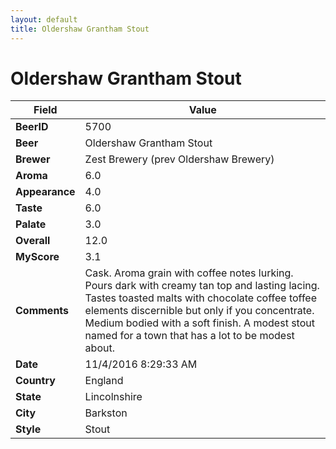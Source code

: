 ```yaml
---
layout: default
title: Oldershaw Grantham Stout
---
```


# Oldershaw Grantham Stout

| Field         | Value     |
|---------------|-----------|
| **BeerID** | 5700 |
| **Beer** | Oldershaw Grantham Stout |
| **Brewer** | Zest Brewery (prev Oldershaw Brewery) |
| **Aroma** | 6.0 |
| **Appearance** | 4.0 |
| **Taste** | 6.0 |
| **Palate** | 3.0 |
| **Overall** | 12.0 |
| **MyScore** | 3.1 |
| **Comments** | Cask. Aroma grain with coffee notes lurking. Pours dark with creamy tan top and lasting lacing. Tastes toasted malts with chocolate coffee toffee elements discernible but only if you concentrate. Medium bodied with a soft finish. A modest stout named for a town that has a lot to be modest about. |
| **Date** | 11/4/2016 8:29:33 AM |
| **Country** | England |
| **State** | Lincolnshire |
| **City** | Barkston |
| **Style** | Stout |
